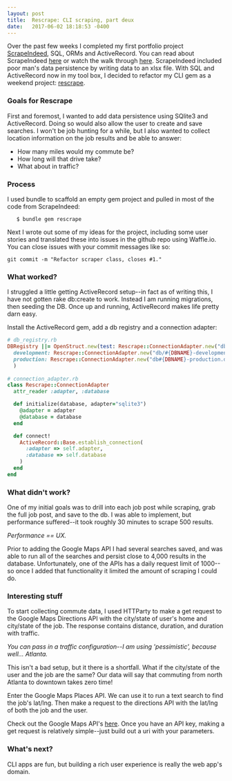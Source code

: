 ```yaml
---
layout: post
title:  Rescrape: CLI scraping, part deux
date:   2017-06-02 18:18:53 -0400
---
```


Over the past few weeks I completed my first portfolio project [ScrapeIndeed](https://github.com/nicholasbair/scrape_indeed), SQL, ORMs and ActiveRecord.
You can read about ScrapeIndeed [here](https://nicholasbair.github.io/2017/05/11/scrape_api/) or watch the walk through [here](https://vimeo.com/217057373).  ScrapeIndeed included poor man's data persistence by writing data to an xlsx file.  With SQL and ActiveRecord now in my tool box, I decided to refactor my CLI gem as a weekend project: [rescrape](https://github.com/nicholasbair/rescrape).

### Goals for Rescrape
First and foremost, I wanted to add data persistence using SQlite3 and ActiveRecord.  Doing so would also allow the user to create and save searches.  I won't be job hunting for a while, but I also wanted to collect location information on the job results and be able to answer:
- How many miles would my commute be?
- How long will that drive take?
- What about in traffic?

### Process
I used bundle to scaffold an empty gem project and pulled in most of the code from ScrapeIndeed:

```
   $ bundle gem rescrape
```

Next I wrote out some of my ideas for the project, including some user stories and translated
these into issues in the github repo using Waffle.io.  You can close issues with your commit messages like so:
```
git commit -m "Refactor scraper class, closes #1."
```


### What worked?
I struggled a little getting ActiveRecord setup--in fact as of writing this, I have not gotten rake db:create to work.  Instead I am running migrations, then seeding the DB.  Once up and running, ActiveRecord makes life pretty darn easy.

Install the ActiveRecord gem, add a db registry and a connection adapter:
```ruby
# db_registry.rb
DBRegistry ||= OpenStruct.new(test: Rescrape::ConnectionAdapter.new("db/#{DBNAME}-test.db"),
  development: Rescrape::ConnectionAdapter.new("db/#{DBNAME}-development.db"),
  production: Rescrape::ConnectionAdapter.new("db#{DBNAME}-production.db")
  )
	
# connection_adapter.rb
class Rescrape::ConnectionAdapter
  attr_reader :adapter, :database

  def initialize(database, adapter="sqlite3")
    @adapter = adapter
    @database = database
  end

  def connect!
    ActiveRecord::Base.establish_connection(
      :adapter => self.adapter,
      :database => self.database
    )
  end
end
```

### What didn't work?
One of my initial goals was to drill into each job post while scraping, grab the full job post, and save to the db.
I was able to implement, but performance suffered--it took roughly 30 minutes to scrape 500 results.

*Performance == UX.*

Prior to adding the Google Maps API I had several searches saved, and was able to run all of the searches and persist close to 4,000 results in the database.  Unfortunately, one of the APIs has a daily request limit of 1000--so once I added that functionality it limited the amount of scraping I could do.

### Interesting stuff
To start collecting commute data, I used HTTParty to make a get request to the Google Maps Directions API with the
city/state of user's home and city/state of the job.  The response contains distance, duration, and duration with traffic.

*You can pass in a traffic configuration--I am using 'pessimistic', because well... Atlanta.*

This isn't a bad setup, but it there is a shortfall.  What if the city/state of the user and the job are the same?
Our data will say that commuting from north Atlanta to downtown takes zero time!

Enter the Google Maps Places API.  We can use it to run a text search to find the job's lat/lng. Then make a request to the directions API with the lat/lng of both the job and the user.

Check out the Google Maps API's [here](https://developers.google.com/maps/get-started/).  Once you have an API key, making a get request is relatively simple--just build out a uri with your parameters.

### What's next?
CLI apps are fun, but building a rich user experience is really the web app's domain.

